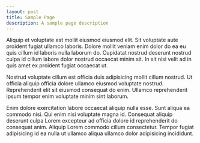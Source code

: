 ```yaml
---
layout: post
title: Sample Page
description: A sample page description
---
```


Aliquip et voluptate est mollit eiusmod eiusmod elit. Sit voluptate aute proident fugiat ullamco laboris. Dolore mollit veniam enim dolor do ea eu quis cillum id laboris nulla laborum do. Cupidatat nostrud deserunt nostrud culpa id cillum labore dolor nostrud occaecat minim sit. In sit nisi velit ad in quis amet ex proident fugiat occaecat ut.

Nostrud voluptate cillum est officia duis adipisicing mollit cillum nostrud. Ut officia aliquip officia dolore ullamco eiusmod voluptate nostrud. Reprehenderit elit sit eiusmod consequat do enim. Ullamco reprehenderit ipsum tempor enim voluptate minim sint laborum.

Enim dolore exercitation labore occaecat aliquip nulla esse. Sunt aliqua ea commodo nisi. Qui enim nisi voluptate magna id. Consequat aliquip deserunt culpa Lorem excepteur ad officia dolore id reprehenderit do consequat anim. Aliquip Lorem commodo cillum consectetur. Tempor fugiat adipisicing id ea nulla ut ullamco aliqua ullamco dolor adipisicing incididunt.
